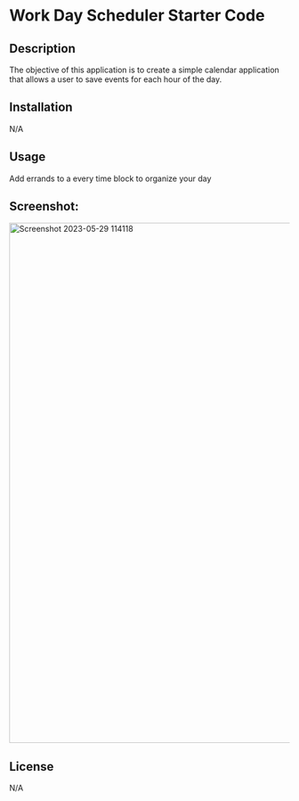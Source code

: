# Work Day Scheduler Starter Code

## Description

The objective of this application is to create a simple calendar application that allows a user to save events for each hour of the day.
## Installation

N/A

## Usage

Add errands to a every time block to organize your day

## Screenshot:
<img width="933" alt="Screenshot 2023-05-29 114118" src="https://github.com/KareemND/Challenge-5/assets/119475435/0fff50d8-5b39-4f4f-9778-f96df29e947d">

## License

N/A